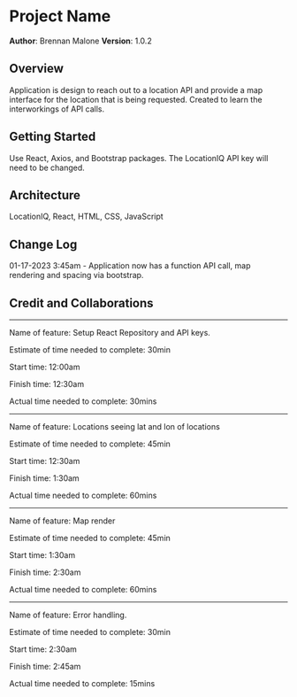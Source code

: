 # Project Name

**Author**: Brennan Malone
**Version**: 1.0.2

## Overview

Application is design to reach out to a location API and provide a map interface for the location that is being requested. Created to learn the interworkings of API calls.

## Getting Started

Use React, Axios, and Bootstrap packages. The LocationIQ API key will need to be changed.

## Architecture

LocationIQ, React, HTML, CSS, JavaScript

## Change Log

01-17-2023 3:45am - Application now has a function API call, map rendering and spacing via bootstrap.

## Credit and Collaborations

------------------------------------------------------------------------------------------------------------------

Name of feature: Setup React Repository and API keys.

Estimate of time needed to complete: 30min

Start time: 12:00am

Finish time: 12:30am

Actual time needed to complete: 30mins

------------------------------------------------------------------------------------------------------------------

Name of feature: Locations seeing lat and lon of locations

Estimate of time needed to complete: 45min

Start time: 12:30am

Finish time: 1:30am

Actual time needed to complete: 60mins

------------------------------------------------------------------------------------------------------------------

Name of feature: Map render

Estimate of time needed to complete: 45min

Start time: 1:30am

Finish time: 2:30am

Actual time needed to complete: 60mins

------------------------------------------------------------------------------------------------------------------

Name of feature: Error handling.

Estimate of time needed to complete: 30min

Start time: 2:30am

Finish time: 2:45am

Actual time needed to complete: 15mins
